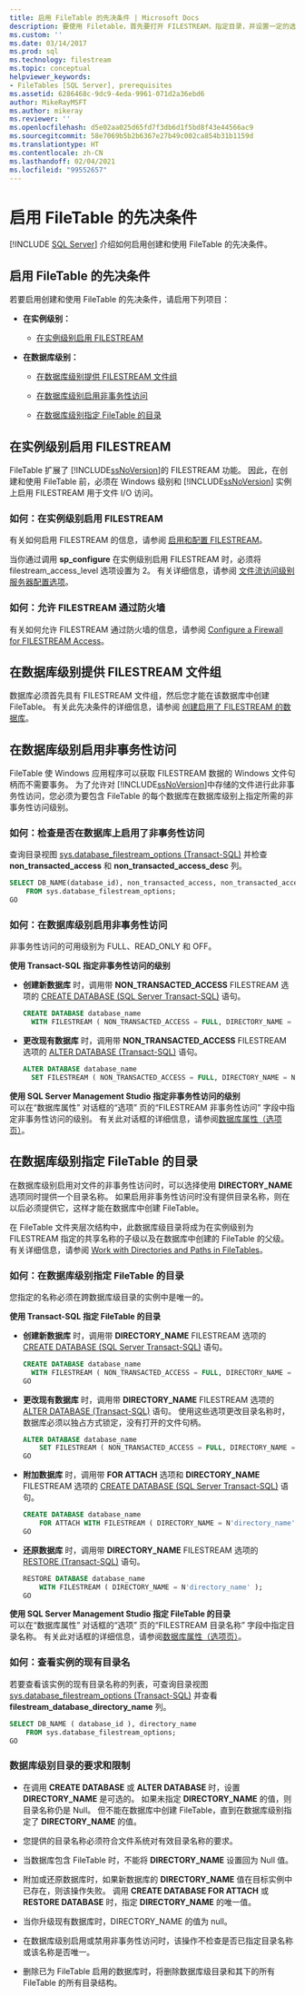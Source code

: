 ```yaml
---
title: 启用 FileTable 的先决条件 | Microsoft Docs
description: 要使用 Filetable，首先要打开 FILESTREAM，指定目录，并设置一定的选项和访问级别。 了解如何满足所有先决条件。
ms.custom: ''
ms.date: 03/14/2017
ms.prod: sql
ms.technology: filestream
ms.topic: conceptual
helpviewer_keywords:
- FileTables [SQL Server], prerequisites
ms.assetid: 6286468c-9dc9-4eda-9961-071d2a36ebd6
author: MikeRayMSFT
ms.author: mikeray
ms.reviewer: ''
ms.openlocfilehash: d5e02aa025d65fd7f3db6d1f5bd8f43e44566ac9
ms.sourcegitcommit: 58e7069b5b2b6367e27b49c002ca854b31b1159d
ms.translationtype: HT
ms.contentlocale: zh-CN
ms.lasthandoff: 02/04/2021
ms.locfileid: "99552657"
---
```

# <a name="enable-the-prerequisites-for-filetable"></a>启用 FileTable 的先决条件
 [!INCLUDE [SQL Server](../../includes/applies-to-version/sqlserver.md)]
  介绍如何启用创建和使用 FileTable 的先决条件。  
  
##  <a name="enabling-the-prerequisites-for-filetable"></a><a name="EnablePrereq"></a> 启用 FileTable 的先决条件  
 若要启用创建和使用 FileTable 的先决条件，请启用下列项目：  
  
-   **在实例级别：**  
  
    -   [在实例级别启用 FILESTREAM](#BasicsFilestream)  
  
-   **在数据库级别：**  
  
    -   [在数据库级别提供 FILESTREAM 文件组](#filegroup)  
  
    -   [在数据库级别启用非事务性访问](#BasicsNTAccess)  
  
    -   [在数据库级别指定 FileTable 的目录](#BasicsDirectory)  
  
##  <a name="enabling-filestream-at-the-instance-level"></a><a name="BasicsFilestream"></a> 在实例级别启用 FILESTREAM  
 FileTable 扩展了 [!INCLUDE[ssNoVersion](../../includes/ssnoversion-md.md)]的 FILESTREAM 功能。 因此，在创建和使用 FileTable 前，必须在 Windows 级别和 [!INCLUDE[ssNoVersion](../../includes/ssnoversion-md.md)] 实例上启用 FILESTREAM 用于文件 I/O 访问。  
  
###  <a name="how-to-enable-filestream-at-the-instance-level"></a><a name="HowToFilestream"></a> 如何：在实例级别启用 FILESTREAM  
 有关如何启用 FILESTREAM 的信息，请参阅 [启用和配置 FILESTREAM](../../relational-databases/blob/enable-and-configure-filestream.md)。  
  
 当你通过调用 **sp_configure** 在实例级别启用 FILESTREAM 时，必须将 filestream_access_level 选项设置为 2。 有关详细信息，请参阅 [文件流访问级别服务器配置选项](../../database-engine/configure-windows/filestream-access-level-server-configuration-option.md)。  
  
###  <a name="how-to-allow-filestream-through-the-firewall"></a><a name="firewall"></a> 如何：允许 FILESTREAM 通过防火墙  
 有关如何允许 FILESTREAM 通过防火墙的信息，请参阅 [Configure a Firewall for FILESTREAM Access](../../relational-databases/blob/configure-a-firewall-for-filestream-access.md)。  
  
##  <a name="providing-a-filestream-filegroup-at-the-database-level"></a><a name="filegroup"></a> 在数据库级别提供 FILESTREAM 文件组  
 数据库必须首先具有 FILESTREAM 文件组，然后您才能在该数据库中创建 FileTable。 有关此先决条件的详细信息，请参阅 [创建启用了 FILESTREAM 的数据库](../../relational-databases/blob/create-a-filestream-enabled-database.md)。  
  
##  <a name="enabling-non-transactional-access-at-the-database-level"></a><a name="BasicsNTAccess"></a> 在数据库级别启用非事务性访问  
 FileTable 使 Windows 应用程序可以获取 FILESTREAM 数据的 Windows 文件句柄而不需要事务。 为了允许对 [!INCLUDE[ssNoVersion](../../includes/ssnoversion-md.md)]中存储的文件进行此非事务性访问，您必须为要包含 FileTable 的每个数据库在数据库级别上指定所需的非事务性访问级别。  
  
###  <a name="how-to-check-whether-non-transactional-access-is-enabled-on-databases"></a><a name="HowToCheckAccess"></a> 如何：检查是否在数据库上启用了非事务性访问  
 查询目录视图 [sys.database_filestream_options (Transact-SQL)](../../relational-databases/system-catalog-views/sys-database-filestream-options-transact-sql.md) 并检查 **non_transacted_access** 和 **non_transacted_access_desc** 列。  

```sql
SELECT DB_NAME(database_id), non_transacted_access, non_transacted_access_desc  
    FROM sys.database_filestream_options;  
GO  
```

###  <a name="how-to-enable-non-transactional-access-at-the-database-level"></a><a name="HowToNTAccess"></a> 如何：在数据库级别启用非事务性访问  
 非事务性访问的可用级别为 FULL、READ_ONLY 和 OFF。  
  
 **使用 Transact-SQL 指定非事务性访问的级别**  
 - **创建新数据库** 时，调用带 **NON_TRANSACTED_ACCESS** FILESTREAM 选项的 [CREATE DATABASE (SQL Server Transact-SQL)](../../t-sql/statements/create-database-transact-sql.md) 语句。

   ```sql
   CREATE DATABASE database_name  
     WITH FILESTREAM ( NON_TRANSACTED_ACCESS = FULL, DIRECTORY_NAME = N'directory_name' )  
   ```

- **更改现有数据库** 时，调用带 **NON_TRANSACTED_ACCESS** FILESTREAM 选项的 [ALTER DATABASE (Transact-SQL)](../../t-sql/statements/alter-database-transact-sql.md) 语句。

   ```sql
   ALTER DATABASE database_name  
     SET FILESTREAM ( NON_TRANSACTED_ACCESS = FULL, DIRECTORY_NAME = N'directory_name' )  
   ```

 **使用 SQL Server Management Studio 指定非事务性访问的级别**  
 可以在“数据库属性”  对话框的“选项”  页的“FILESTREAM 非事务性访问”  字段中指定非事务性访问的级别。 有关此对话框的详细信息，请参阅[数据库属性（选项页）](../../relational-databases/databases/database-properties-options-page.md)。  
  
##  <a name="specifying-a-directory-for-filetables-at-the-database-level"></a><a name="BasicsDirectory"></a> 在数据库级别指定 FileTable 的目录  
 在数据库级别启用对文件的非事务性访问时，可以选择使用 **DIRECTORY_NAME** 选项同时提供一个目录名称。 如果启用非事务性访问时没有提供目录名称，则在以后必须提供它，这样才能在数据库中创建 FileTable。  
  
 在 FileTable 文件夹层次结构中，此数据库级目录将成为在实例级别为 FILESTREAM 指定的共享名称的子级以及在数据库中创建的 FileTable 的父级。 有关详细信息，请参阅 [Work with Directories and Paths in FileTables](../../relational-databases/blob/work-with-directories-and-paths-in-filetables.md)。  
  
###  <a name="how-to-specify-a-directory-for-filetables-at-the-database-level"></a><a name="HowToDirectory"></a> 如何：在数据库级别指定 FileTable 的目录  
 您指定的名称必须在跨数据库级目录的实例中是唯一的。  
  
**使用 Transact-SQL 指定 FileTable 的目录**  
- **创建新数据库** 时，调用带 **DIRECTORY_NAME** FILESTREAM 选项的 [CREATE DATABASE (SQL Server Transact-SQL)](../../t-sql/statements/create-database-transact-sql.md) 语句。

   ```sql
   CREATE DATABASE database_name  
     WITH FILESTREAM ( NON_TRANSACTED_ACCESS = FULL, DIRECTORY_NAME = N'directory_name' );  
   GO  
   ```

-   **更改现有数据库** 时，调用带 **DIRECTORY_NAME** FILESTREAM 选项的 [ALTER DATABASE (Transact-SQL)](../../t-sql/statements/alter-database-transact-sql.md) 语句。 使用这些选项更改目录名称时，数据库必须以独占方式锁定，没有打开的文件句柄。  
  
    ```sql  
    ALTER DATABASE database_name  
        SET FILESTREAM ( NON_TRANSACTED_ACCESS = FULL, DIRECTORY_NAME = N'directory_name' );  
    GO  
    ```  
  
-   **附加数据库** 时，调用带 **FOR ATTACH** 选项和 **DIRECTORY_NAME** FILESTREAM 选项的 [CREATE DATABASE (SQL Server Transact-SQL)](../../t-sql/statements/create-database-transact-sql.md) 语句。  
  
    ```sql  
    CREATE DATABASE database_name  
        FOR ATTACH WITH FILESTREAM ( DIRECTORY_NAME = N'directory_name' );  
    GO  
    ```  
  
-   **还原数据库** 时，调用带 **DIRECTORY_NAME** FILESTREAM 选项的 [RESTORE (Transact-SQL)](../../t-sql/statements/restore-statements-transact-sql.md) 语句。  
  
    ```sql  
    RESTORE DATABASE database_name  
        WITH FILESTREAM ( DIRECTORY_NAME = N'directory_name' );  
    GO  
    ```  
  
 **使用 SQL Server Management Studio 指定 FileTable 的目录**  
 可以在“数据库属性”  对话框的“选项”  页的“FILESTREAM 目录名称”  字段中指定目录名称。 有关此对话框的详细信息，请参阅[数据库属性（选项页）](../../relational-databases/databases/database-properties-options-page.md)。  
  
###  <a name="how-to-view-existing-directory-names-for-the-instance"></a><a name="viewnames"></a> 如何：查看实例的现有目录名  
 若要查看该实例的现有目录名称的列表，可查询目录视图 [sys.database_filestream_options (Transact-SQL)](../../relational-databases/system-catalog-views/sys-database-filestream-options-transact-sql.md) 并查看 **filestream_database_directory_name** 列。  
  
```sql  
SELECT DB_NAME ( database_id ), directory_name  
    FROM sys.database_filestream_options;  
GO  
```  
  
###  <a name="requirements-and-restrictions-for-the-database-level-directory"></a><a name="ReqDirectory"></a> 数据库级别目录的要求和限制  
  
-   在调用 **CREATE DATABASE** 或 **ALTER DATABASE** 时，设置 **DIRECTORY_NAME** 是可选的。 如果未指定 **DIRECTORY_NAME** 的值，则目录名称仍是 Null。 但不能在数据库中创建 FileTable，直到在数据库级别指定了 **DIRECTORY_NAME** 的值。  
  
-   您提供的目录名称必须符合文件系统对有效目录名称的要求。  
  
-   当数据库包含 FileTable 时，不能将 **DIRECTORY_NAME** 设置回为 Null 值。  
  
-   附加或还原数据库时，如果新数据库的 **DIRECTORY_NAME** 值在目标实例中已存在，则该操作失败。 调用 **CREATE DATABASE FOR ATTACH** 或 **RESTORE DATABASE** 时，指定 **DIRECTORY_NAME** 的唯一值。  
  
-   当你升级现有数据库时，DIRECTORY_NAME 的值为 null。  
  
-   在数据库级别启用或禁用非事务性访问时，该操作不检查是否已指定目录名称或该名称是否唯一。  
  
-   删除已为 FileTable 启用的数据库时，将删除数据库级目录和其下的所有 FileTable 的所有目录结构。  
  
